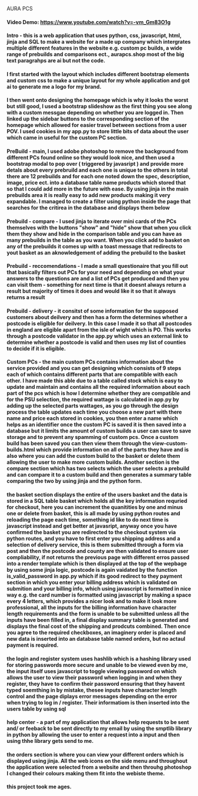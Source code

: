 AURA PCS
#### Video Demo: https://www.youtube.com/watch?v=-vm_Gm83O1g <URL HERE>
#### Intro - this is a web application that uses python, css, javascript, html, jinja and SQL to make a website for a made up company which intergrates multiple different features in the website e.g. custom pc builds, a wide range of prebuilds and comparisons ect., aurapcs.shop most of the big text paragrahps are ai but not the code. 
#### I first started with the layout which includes different bootstrap elements and custom css to make a unique layout for my whole application and got ai to generate me a logo for my brand.
#### I then went onto designing the homepage which is why it looks the worst but still good, I used a bootstrap slideshow as the first thing you see along with a custom messgae depending on whether you are logged in. Then linked up the sidebar buttons to the corresponding section of the homepage which allowed for easier travel between sections from a user POV. I used cookies in my app.py to store little bits of data about the user which came in useful for the custom PC section.
#### PreBuild - main, I used adobe photoshop to remove the background from different PCs found online so they would look nice, and then used a bootstrap modal to pop over ( triggered by javasript ) and provide more detals about every prebruild and each one is unique to the others in total there are 12 prebuilds and for each one noted down the spec, description, image, price ect. into a database table name products which stored that so that I could add more in the future with ease. By using jinja in the main prebuilds area it is really easy to add new products making it very expandable. I managed to create a filter using python inside the page that searches for the critirea in the database and displays them below
#### Prebuild - compare - I used jinja to iterate over mini cards of the PCs themselves with the buttons "show" and "hide" show that when you click them they show and hide in the comparison table and you can have as many prebuilds in the table as you want. When you click add to basket on any of the prebuilds it comes up with a toast message that redirects to yout basket as an aknowledgement of adding the prebuild to the basket
#### Prebuild - reccomendations - I made a small questionaire that you fill out that basically filters out PCs for your need and depending on what your answers to the questions are and a list of PCs get produced and then you can visit them - something for next time is that it doesnt always return a result but majority of times it does and would like it so that it always returns a result
#### Prebuild - delivery - it consitst of some information for the supposed customers about deilvery and then has a form the determines whether a postcode is eligible for deilvery. In this case I made it so that all postcodes in england are eligible apart from the isle of wight which is PO. This works through a postcode validator in the app.py which uses an external link to determine whether a postcode is valid and then uses my list of counties to decide if it is eligible. 
#### Custom PCs - the main custom PCs contains information about the service provided and you can get designing which consists of 9 steps each of which contains different parts that are compatible with each other. I have made this able due to a table called stock which is easy to update and maintain and contains all the required information about each part of the pcs which is how I determine whether they are compatible and for the PSU selection, the required wattage is calculated in app.py by adding up the selected parts wattages, as you go through the design process the table updates each time you choose a new part with there name and price each stored in cookies, you then enter a name which helps as an identifier once the custom PC is saved it is then saved into a database but it limits the amount of custom builds a user can save to save storage and to prevent any spamming of custom pcs. Once a custom build has been saved you can then view them through the view-custom-builds.html which provide information on all of the parts they have and is also where you can add the custom build to the basket or delete them allowing the user to make more custom builds. Another section is the compare section which has two selects which the user selects a prebuild and can compare it to a custom build and then generates a summary table comparing the two by using jinja and the python form. 
#### the basket section displays the entire of the users basket and the data is stored in a SQL table basket which holds all the key information requried for checkout, here you can increment the quanitities by one and minus one or delete from basket, this is all made by using python routes and reloading the page each time, something id like to do next time is javascript instead and get better at javasript, anyway once you have confirmed the basket you are redirected to the checkout system via python routes, and you have to first enter you shipping address and a selection of delivery service, this is them submitted through a form via post and then the postcode and county are then validated to ensure user compliability, if not returns the previous page with different erros passed into a render template which is then displayed at the top of the wepbage by using some jinja logic, postcode is again vaidated by the function is_valid_password in app.py which if its good redirect to they payment section in which you enter your billing address which is validated on submition and your billing info, which using javascript is formatted in nice way e.g. the card number is formatted using javascript by making a space every 4 letters, which provides a nicer look and to make it look more professional, all the inputs for the billing information have character length requirements and the form is unable to be submitted unless all the inputs have been filled in, a final display summary table is generated and displays the final cost of the shipping and prodcuts combined. Then once you agree to the required checkboxes, an imaginery order is placed and new data is inserted into an database table named orders, but no actaul payment is required.
#### the login and register system uses hashlib which is a hashing library used for storing passwords more secure and unable to be viewed even by me, the input itself uses javascript to toggle viewing password on which allows the user to view their password when logging in and when they register, they have to confirm their password ensuring that they havent typed soemthing in by mistake, thesee inputs have character length control and the page diplays error messages depending on the error when trying to log in / register. Their informatiom is then inserted into the users table by using sql
#### help center - a part of my application that allows help requests to be sent and/ or feeback to be sent directly to my email by using the smptlib library in python by allowing the user to enter a request into a input and then using thhe library gets send to me.
#### the orders section is where you can view your different orders which is displayed using jinja. All the web icons on the side menu and throughout the application were selected from a website and then throuhg photoshop I changed their colours making them fit into the webiste theme. 
#### this project took me ages. 
